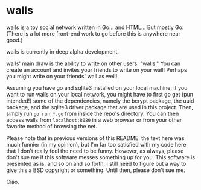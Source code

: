 # walls
walls is a toy social network written in Go... and HTML... But mostly Go. (There is a lot more front-end work to go before this is anywhere near good.)

walls is currently in deep alpha development.

walls' main draw is the ability to write on other users' "walls." You can create an account and invites your friends to write on your wall! Perhaps you might write on your friends' wall as well!

Assuming you have go and sqlite3 installed on your local machine, if you want to run walls on your local network, you might have to first go get (pun intended!) some of the dependencies, namely the bcrypt package, the uuid package, and the sqlite3 driver package that are used in this project. Then, simply run `go run *.go` from inside the repo's directory. You can then access walls from `localhost:8080` in a web browser or from your other favorite method of browsing the net.

Please note that in previous versions of this README, the text here was much funnier (in my opinion), but I'm far too satisfied with my code here that I don't really feel the need to be funny. However, as always, please don't sue me if this software messes something up for you. This software is presented as is, and so on and so forth. I still need to figure out a way to give this a BSD copyright or something. Until then, please don't sue me.

Ciao.
